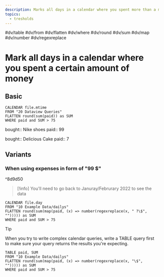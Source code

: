 ```yaml
---
description: Marks all days in a calendar where you spent more than a money limit (i.e. 75)
topics:
  - tresholds
---
```

#dv/table #dv/from #dv/flatten #dv/where #dv/round #dv/sum #dv/map #dv/number #dv/regexreplace 

# Mark all days in a calendar where you spent a certain amount of money

## Basic 

```dataview
CALENDAR file.mtime
FROM "20 Dataview Queries"
FLATTEN round(sum(paid)) as SUM
WHERE paid and SUM > 75
```

bought:: Nike shoes
paid:: 99

bought:: Delicious Cake
paid:: 7

## Variants

### When using expenses in form of "99 $"

^8d9d50

> [!info]
> You'll need to go back to Januray/Februrary 2022 to see the data

```dataview
CALENDAR file.day
FROM "10 Example Data/dailys"
FLATTEN round(sum(map(paid, (x) => number(regexreplace(x, " ?\$", ""))))) as SUM
WHERE paid and SUM > 75
```

> [!tip]
> When you try to write complex calendar queries, write a TABLE query first to make sure your query returns the results you're expecting.

```dataview
TABLE paid, SUM
FROM "10 Example Data/dailys"
FLATTEN round(sum(map(paid, (x) => number(regexreplace(x, "\$", ""))))) as SUM
WHERE paid and SUM > 75
```